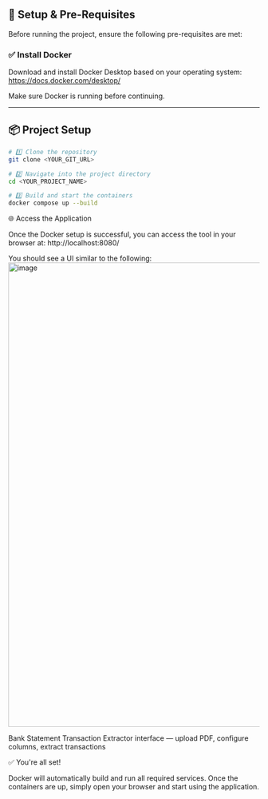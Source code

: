 ## 🚀 Setup & Pre-Requisites

Before running the project, ensure the following pre-requisites are met:

### ✅ Install Docker
Download and install Docker Desktop based on your operating system:  
https://docs.docker.com/desktop/

Make sure Docker is running before continuing.

---

## 📦 Project Setup

```sh
# 1️⃣ Clone the repository
git clone <YOUR_GIT_URL>

# 2️⃣ Navigate into the project directory
cd <YOUR_PROJECT_NAME>

# 3️⃣ Build and start the containers
docker compose up --build
```
🌐 Access the Application

Once the Docker setup is successful, you can access the tool in your browser at:
http://localhost:8080/

You should see a UI similar to the following:
<img width="1463" height="930" alt="image" src="https://github.com/user-attachments/assets/c63a7ea7-58b9-4337-9f5e-4050f413483b" />

Bank Statement Transaction Extractor interface — upload PDF, configure columns, extract transactions

✅ You're all set!

Docker will automatically build and run all required services.
Once the containers are up, simply open your browser and start using the application.
